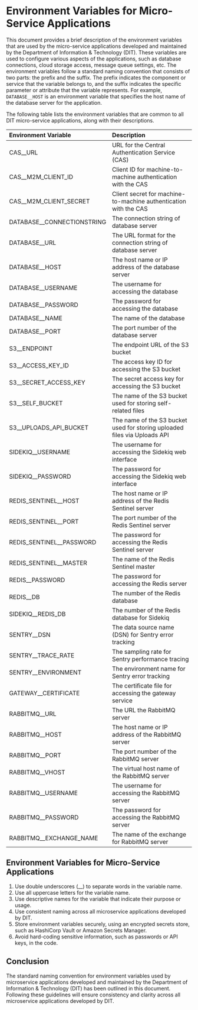 # Environment Variables for Micro-Service Applications

This document provides a brief description of the environment variables that are used by the micro-service applications developed and maintained by the Department of Information & Technology (DIT). These variables are used to configure various aspects of the applications, such as database connections, cloud storage access, message queue settings, etc. The environment variables follow a standard naming convention that consists of two parts: the prefix and the suffix. The prefix indicates the component or service that the variable belongs to, and the suffix indicates the specific parameter or attribute that the variable represents. For example, `DATABASE__HOST` is an environment variable that specifies the host name of the database server for the application.

The following table lists the environment variables that are common to all DIT micro-service applications, along with their descriptions.

| Environment Variable         | Description                                                               |
| :--------------------------- | :------------------------------------------------------------------------ |
| CAS\_\_URL                   | URL for the Central Authentication Service (CAS)                          |
| CAS\_\_M2M_CLIENT_ID         | Client ID for machine-to-machine authentication with the CAS              |
| CAS\_\_M2M_CLIENT_SECRET     | Client secret for machine-to-machine authentication with the CAS          |
| DATABASE\_\_CONNECTIONSTRING | The connection string of database server                                  |
| DATABASE\_\_URL              | The URL format for the connection string of database server               |
| DATABASE\_\_HOST             | The host name or IP address of the database server                        |
| DATABASE\_\_USERNAME         | The username for accessing the database                                   |
| DATABASE\_\_PASSWORD         | The password for accessing the database                                   |
| DATABASE\_\_NAME             | The name of the database                                                  |
| DATABASE\_\_PORT             | The port number of the database server                                    |
| S3\_\_ENDPOINT               | The endpoint URL of the S3 bucket                                         |
| S3\_\_ACCESS_KEY_ID          | The access key ID for accessing the S3 bucket                             |
| S3\_\_SECRET_ACCESS_KEY      | The secret access key for accessing the S3 bucket                         |
| S3\_\_SELF_BUCKET            | The name of the S3 bucket used for storing self-related files             |
| S3\_\_UPLOADS_API_BUCKET     | The name of the S3 bucket used for storing uploaded files via Uploads API |
| SIDEKIQ\_\_USERNAME          | The username for accessing the Sidekiq web interface                      |
| SIDEKIQ\_\_PASSWORD          | The password for accessing the Sidekiq web interface                      |
| REDIS_SENTINEL\_\_HOST       | The host name or IP address of the Redis Sentinel server                  |
| REDIS_SENTINEL\_\_PORT       | The port number of the Redis Sentinel server                              |
| REDIS_SENTINEL\_\_PASSWORD   | The password for accessing the Redis Sentinel server                      |
| REDIS_SENTINEL\_\_MASTER     | The name of the Redis Sentinel master                                     |
| REDIS\_\_PASSWORD            | The password for accessing the Redis server                               |
| REDIS\_\_DB                  | The number of the Redis database                                          |
| SIDEKIQ\_\_REDIS_DB          | The number of the Redis database for Sidekiq                              |
| SENTRY\_\_DSN                | The data source name (DSN) for Sentry error tracking                      |
| SENTRY\_\_TRACE_RATE         | The sampling rate for Sentry performance tracing                          |
| SENTRY\_\_ENVIRONMENT        | The environment name for Sentry error tracking                            |
| GATEWAY\_\_CERTIFICATE       | The certificate file for accessing the gateway service                    |
| RABBITMQ\_\_URL              | The URL the RabbitMQ server                                               |
| RABBITMQ\_\_HOST             | The host name or IP address of the RabbitMQ server                        |
| RABBITMQ\_\_PORT             | The port number of the RabbitMQ server                                    |
| RABBITMQ\_\_VHOST            | The virtual host name of the RabbitMQ server                              |
| RABBITMQ\_\_USERNAME         | The username for accessing the RabbitMQ server                            |
| RABBITMQ\_\_PASSWORD         | The password for accessing the RabbitMQ server                            |
| RABBITMQ\_\_EXCHANGE_NAME    | The name of the exchange for RabbitMQ server                              |

## Environment Variables for Micro-Service Applications

1. Use double underscores (\_\_) to separate words in the variable name.
2. Use all uppercase letters for the variable name.
3. Use descriptive names for the variable that indicate their purpose or usage.
4. Use consistent naming across all microservice applications developed by DIT.
5. Store environment variables securely, using an encrypted secrets store, such as HashiCorp Vault or Amazon Secrets Manager.
6. Avoid hard-coding sensitive information, such as passwords or API keys, in the code.

## Conclusion

The standard naming convention for environment variables used by microservice applications developed and maintained by the Department of Information & Technology (DIT) has been outlined in this document. Following these guidelines will ensure consistency and clarity across all microservice applications developed by DIT.
